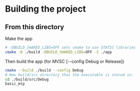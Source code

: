 # Building the project

## From this directory

Make the app

```sh
# -DBUILD_SHARED_LIBS=OFF sets cmake to use STATIC libraries
cmake -B ./build -DBUILD_SHARED_LIBS=OFF -S ./app
```

Then build the app (for MVSC [--config Debug or Release])

```sh
cmake --build ./build --config Debug
# New build/src directory that the executable is stored in:
cd ./build/src/Debug
basic_mlp
```
